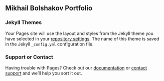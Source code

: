 ## Mikhail Bolshakov Portfolio

### Jekyll Themes

Your Pages site will use the layout and styles from the Jekyll theme you have selected in your [repository settings](https://github.com/mikhail-bolshakov/Mikhail-Bolshakov/settings/pages). The name of this theme is saved in the Jekyll `_config.yml` configuration file.

### Support or Contact

Having trouble with Pages? Check out our [documentation](https://docs.github.com/categories/github-pages-basics/) or [contact support](https://support.github.com/contact) and we’ll help you sort it out.
